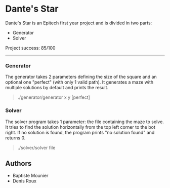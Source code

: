 # Dante's Star

Dante's Star is an Epitech first year project and is divided in two parts:
- Generator
- Solver

Project success: 85/100

---

### Generator
The generator takes 2 parameters defining the size of the square and an optional one "perfect" (with only 1 valid path). It generates a maze with multiple solutions by default and prints the result.
> ./generator/generator x y [perfect]

### Solver
The solver program takes 1 parameter: the file containing the maze to solve. It tries to find the solution horizontally from the top left corner to the bot right. If no solution is found, the program prints "no solution found" and returns 0.
> ./solver/solver file

## Authors
- Baptiste Mounier
- Denis Roux
